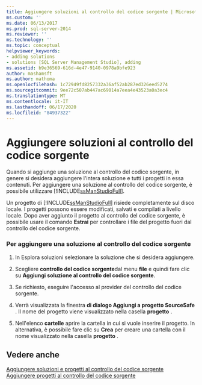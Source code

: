 ```yaml
---
title: Aggiungere soluzioni al controllo del codice sorgente | Microsoft Docs
ms.custom: ''
ms.date: 06/13/2017
ms.prod: sql-server-2014
ms.reviewer: ''
ms.technology: ''
ms.topic: conceptual
helpviewer_keywords:
- adding solutions
- solutions [SQL Server Management Studio], adding
ms.assetid: b9e36569-616d-4e47-9140-0978a9bfe923
author: mashamsft
ms.author: mathoma
ms.openlocfilehash: 1c72949fd8257332a36af52ab287ed326eed5274
ms.sourcegitcommit: 9ee72c507ab447ac69014a7eea4e43523a0a3ec4
ms.translationtype: MT
ms.contentlocale: it-IT
ms.lasthandoff: 06/17/2020
ms.locfileid: "84937322"
---
```

# <a name="add-solutions-to-source-control"></a>Aggiungere soluzioni al controllo del codice sorgente
  Quando si aggiunge una soluzione al controllo del codice sorgente, in genere si desidera aggiungere l'intera soluzione e tutti i progetti in essa contenuti. Per aggiungere una soluzione al controllo del codice sorgente, è possibile utilizzare [!INCLUDE[ssManStudioFull](../includes/ssmanstudiofull-md.md)].  
  
 Un progetto di [!INCLUDE[ssManStudioFull](../includes/ssmanstudiofull-md.md)] risiede completamente sul disco locale. I progetti possono essere modificati, salvati e compilati a livello locale. Dopo aver aggiunto il progetto al controllo del codice sorgente, è possibile usare il comando **Estrai** per controllare i file del progetto fuori dal controllo del codice sorgente.  
  
### <a name="to-add-a-solution-to-source-control"></a>Per aggiungere una soluzione al controllo del codice sorgente  
  
1.  In Esplora soluzioni selezionare la soluzione che si desidera aggiungere.  
  
2.  Scegliere **controllo del codice sorgente**dal menu **file** e quindi fare clic su **Aggiungi soluzione al controllo del codice sorgente**.  
  
3.  Se richiesto, eseguire l'accesso al provider del controllo del codice sorgente.  
  
4.  Verrà visualizzata la finestra **di dialogo Aggiungi a progetto SourceSafe** . Il nome del progetto viene visualizzato nella casella **progetto** .  
  
5.  Nell'elenco **cartelle** aprire la cartella in cui si vuole inserire il progetto. In alternativa, è possibile fare clic su **Crea** per creare una cartella con il nome visualizzato nella casella **progetto** .  
  
## <a name="see-also"></a>Vedere anche  
 [Aggiungere soluzioni e progetti al controllo del codice sorgente](../../2014/database-engine/add-solutions-and-projects-to-source-control.md)   
 [Aggiungere progetti al controllo del codice sorgente](../../2014/database-engine/add-projects-to-source-control.md)  
  
  
